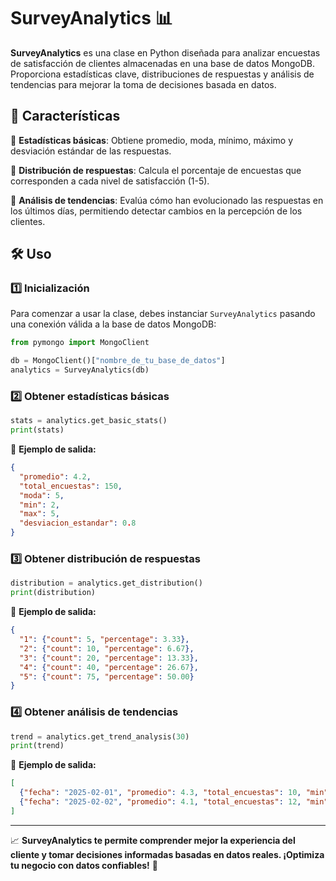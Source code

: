 # SurveyAnalytics 📊

**SurveyAnalytics** es una clase en Python diseñada para analizar encuestas de satisfacción de clientes almacenadas en una base de datos MongoDB. Proporciona estadísticas clave, distribuciones de respuestas y análisis de tendencias para mejorar la toma de decisiones basada en datos.

## 🚀 Características

🔹 **Estadísticas básicas**: Obtiene promedio, moda, mínimo, máximo y desviación estándar de las respuestas.

🔹 **Distribución de respuestas**: Calcula el porcentaje de encuestas que corresponden a cada nivel de satisfacción (1-5).

🔹 **Análisis de tendencias**: Evalúa cómo han evolucionado las respuestas en los últimos días, permitiendo detectar cambios en la percepción de los clientes.

## 🛠️ Uso

### 1️⃣ Inicialización
Para comenzar a usar la clase, debes instanciar `SurveyAnalytics` pasando una conexión válida a la base de datos MongoDB:
```python
from pymongo import MongoClient

db = MongoClient()["nombre_de_tu_base_de_datos"]
analytics = SurveyAnalytics(db)
```

### 2️⃣ Obtener estadísticas básicas
```python
stats = analytics.get_basic_stats()
print(stats)
```
📌 **Ejemplo de salida:**
```json
{
  "promedio": 4.2,
  "total_encuestas": 150,
  "moda": 5,
  "min": 2,
  "max": 5,
  "desviacion_estandar": 0.8
}
```

### 3️⃣ Obtener distribución de respuestas
```python
distribution = analytics.get_distribution()
print(distribution)
```
📌 **Ejemplo de salida:**
```json
{
  "1": {"count": 5, "percentage": 3.33},
  "2": {"count": 10, "percentage": 6.67},
  "3": {"count": 20, "percentage": 13.33},
  "4": {"count": 40, "percentage": 26.67},
  "5": {"count": 75, "percentage": 50.00}
}
```

### 4️⃣ Obtener análisis de tendencias
```python
trend = analytics.get_trend_analysis(30)
print(trend)
```
📌 **Ejemplo de salida:**
```json
[
  {"fecha": "2025-02-01", "promedio": 4.3, "total_encuestas": 10, "min": 3, "max": 5},
  {"fecha": "2025-02-02", "promedio": 4.1, "total_encuestas": 12, "min": 2, "max": 5}
]
```

---

📈 **SurveyAnalytics te permite comprender mejor la experiencia del cliente y tomar decisiones informadas basadas en datos reales. ¡Optimiza tu negocio con datos confiables!** 🚀

